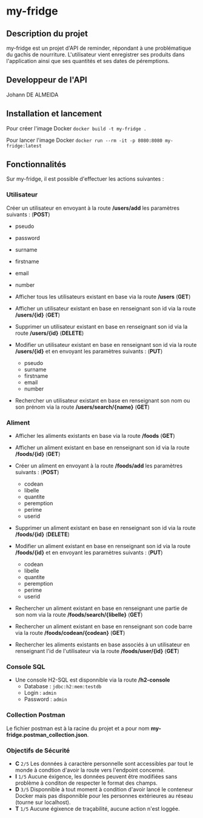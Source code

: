 # my-fridge

## Description du projet

my-fridge est un projet d'API de reminder, répondant à une problématique du gachis de nourriture.
L'utilisateur vient enregistrer ses produits dans l'application ainsi que ses quantités et ses dates de péremptions.

## Developpeur de l'API

Johann DE ALMEIDA

## Installation et lancement

Pour créer l'image Docker
`docker build -t my-fridge .`

Pour lancer l'image Docker
`docker run --rm -it -p 8080:8080 my-fridge:latest`

## Fonctionnalités

Sur my-fridge, il est possible d'effectuer les actions suivantes :

### Utilisateur

Créer un utilisateur en envoyant à la route **/users/add** les paramètres suivants : (**POST**)

   - pseudo
   - password
   - surname
   - firstname
   - email
   - number

- Afficher tous les utilisateurs existant en base via la route **/users** (**GET**)

- Afficher un utilisateur existant en base en renseignant son id via la route **/users/{id}** (**GET**)

- Supprimer un utilisateur existant en base en renseignant son id via la route **/users/{id}** (**DELETE**)

- Modifier un utilisateur existant en base en renseignant son id via la route **/users/{id}** et en envoyant les paramètres suivants : (**PUT**)
    
    - pseudo
    - surname
    - firstname
    - email
    - number

- Rechercher un utilisateur existant en base en renseignant son nom ou son prénom via la route **/users/search/{name}** (**GET**)

### Aliment

- Afficher les aliments existants en base via la route **/foods** (**GET**)

- Afficher un aliment existant en base en renseignant son id via la route **/foods/{id}** (**GET**)

- Créer un aliment en envoyant à la route **/foods/add** les paramètres suivants : (**POST**)

    - codean
    - libelle
    - quantite
    - peremption
    - perime
    - userid
    
- Supprimer un aliment existant en base en renseignant son id via la route **/foods/{id}** (**DELETE**)

- Modifier un aliment existant en base en renseignant son id via la route **/foods/{id}** et en envoyant les paramètres suivants : (**PUT**)

    - codean
    - libelle
    - quantite
    - peremption
    - perime
    - userid

- Rechercher un aliment existant en base en renseignant une partie de son nom via la route **/foods/search/{libelle}** (**GET**)

- Rechercher un aliment existant en base en renseignant son code barre via la route **/foods/codean/{codean}** (**GET**)

- Rechercher les aliments existants en base associés à un utilisateur en renseignant l'id de l'utilisateur via la route **/foods/user/{id}** (**GET**)

### Console SQL

- Une console H2-SQL est disponnible via la route **/h2-console**
    - Database : `jdbc:h2:mem:testdb`
    - Login : `admin`
    - Password : `admin`

### Collection Postman

Le fichier postman est à la racine du projet et a pour nom **my-fridge.postman_collection.json**.

### Objectifs de Sécurité

- **C** `2/5` Les données à caractère personnelle sont accessibles par tout le monde à condtion d'avoir la route vers l'endpoint concerné.
- **I** `1/5` Aucune éxigence, les données peuvent être modifiées sans problème à conditon de respecter le format des champs.
- **D** `3/5` Disponnible à tout moment à condition d'avoir lancé le conteneur Docker mais pas disponnible pour les personnes extérieures au réseau (tourne sur localhost).
- **T** `1/5` Aucune égixence de traçabilité, aucune action n'est loggée.
